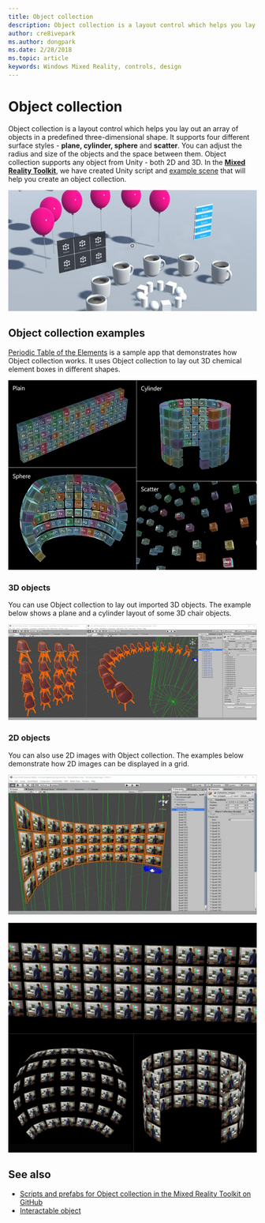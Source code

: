 ```yaml
---
title: Object collection
description: Object collection is a layout control which helps you lay out an array of objects in a predefined three-dimensional shape.
author: cre8ivepark
ms.author: dongpark
ms.date: 2/28/2018
ms.topic: article
keywords: Windows Mixed Reality, controls, design
---
```




# Object collection

Object collection is a layout control which helps you lay out an array of objects in a predefined three-dimensional shape. It supports four different surface styles - **plane, cylinder, sphere** and **scatter**. You can adjust the radius and size of the objects and the space between them. Object collection supports any object from Unity - both 2D and 3D. In the **[Mixed Reality Toolkit](https://github.com/Microsoft/MixedRealityToolkit-Unity/blob/master/Assets/HoloToolkit-Examples/UX/Readme/README_ObjectCollection.md)**, we have created Unity script and [example scene](https://github.com/Microsoft/MixedRealityToolkit-Unity/blob/master/Assets/HoloToolkit-Examples/UX/Scenes/ObjectCollectionExample.unity) that will help you create an object collection.

![Object collection used in the Periodic Table of the Elements app](images/640px-objectcollection-hero-640px.jpg)

## Object collection examples

[Periodic Table of the Elements](periodic-table-of-the-elements.md) is a sample app that demonstrates how Object collection works. It uses Object collection to lay out 3D chemical element boxes in different shapes.

![Object collection examples shown in the Periodic Table of the Elements app](images/periodictable-collections-1000px.jpg)

### 3D objects

You can use Object collection to lay out imported 3D objects. The example below shows a plane and a cylinder layout of some 3D chair objects.

![Examples of plane and cylindrical layouts of 3D objects](images/objectcollection-3dobjects-1000px.jpg)

### 2D objects

You can also use 2D images with Object collection. The examples below demonstrate how 2D images can be displayed in a grid.

![An example of 2D images with Object collection](images/640px-layout-3dobjects-3.jpg)

![An example of 2D images with Object collection](images/640px-layout-2dimages.jpg)

## See also
* [Scripts and prefabs for Object collection in the Mixed Reality Toolkit on GitHub](https://github.com/Microsoft/MixedRealityToolkit-Unity/tree/master/Assets/HoloToolkit-Examples/UX)
* [Interactable object](interactable-object.md)
